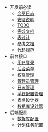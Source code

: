 * 开发前必读
	* [变更日志](CHANGELOG.md)
	* [安装说明](README.md)
	* [TODO](todo.md)
	* [需求文档](start.md)
	* [表设计](sql.md)
	* [参考文档](seedoc.md)
	* [代码规范](codesee.md)
* 前台接口
	* [用户登录](login.md)
	* [后台菜单](menu.md)
	* [权限管理](auth.md)
	* [管理员管理](Admin.md)
	* [日志管理](logs.md)
	* [系统配置管理](set.md)
	* [表单设计器](form.md)
	* [数据库设计器](db.md)
* 后端配置
	* [数据库配置](db.md)
	* [计划任务配置](cron.md)
